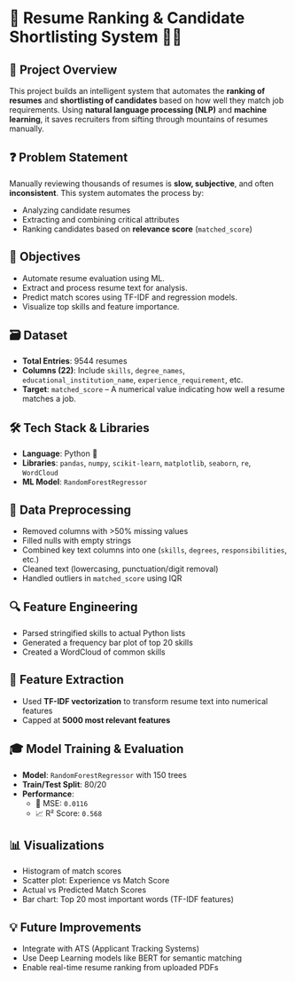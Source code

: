 # 📄 Resume Ranking & Candidate Shortlisting System 🤖✨

## 🧠 Project Overview
This project builds an intelligent system that automates the **ranking of resumes** and **shortlisting of candidates** based on how well they match job requirements. Using **natural language processing (NLP)** and **machine learning**, it saves recruiters from sifting through mountains of resumes manually.

## ❓ Problem Statement
Manually reviewing thousands of resumes is **slow, subjective**, and often **inconsistent**. This system automates the process by:
- Analyzing candidate resumes
- Extracting and combining critical attributes
- Ranking candidates based on **relevance score** (`matched_score`)

## 🎯 Objectives
- Automate resume evaluation using ML.
- Extract and process resume text for analysis.
- Predict match scores using TF-IDF and regression models.
- Visualize top skills and feature importance.

## 🗃️ Dataset
- **Total Entries**: 9544 resumes
- **Columns (22)**: Include `skills`, `degree_names`, `educational_institution_name`, `experience_requirement`, etc.
- **Target**: `matched_score` – A numerical value indicating how well a resume matches a job.

## 🛠️ Tech Stack & Libraries
- **Language**: Python 🐍
- **Libraries**: `pandas`, `numpy`, `scikit-learn`, `matplotlib`, `seaborn`, `re`, `WordCloud`
- **ML Model**: `RandomForestRegressor`

## 🧹 Data Preprocessing
- Removed columns with >50% missing values
- Filled nulls with empty strings
- Combined key text columns into one (`skills`, `degrees`, `responsibilities`, etc.)
- Cleaned text (lowercasing, punctuation/digit removal)
- Handled outliers in `matched_score` using IQR

## 🔍 Feature Engineering
- Parsed stringified skills to actual Python lists
- Generated a frequency bar plot of top 20 skills
- Created a WordCloud of common skills

## 🧪 Feature Extraction
- Used **TF-IDF vectorization** to transform resume text into numerical features
- Capped at **5000 most relevant features**

## 🎓 Model Training & Evaluation
- **Model**: `RandomForestRegressor` with 150 trees
- **Train/Test Split**: 80/20
- **Performance**:
  - 🔻 MSE: `0.0116`
  - 📈 R² Score: `0.568`

## 📊 Visualizations
- Histogram of match scores
- Scatter plot: Experience vs Match Score
- Actual vs Predicted Match Scores
- Bar chart: Top 20 most important words (TF-IDF features)

## 💡 Future Improvements
- Integrate with ATS (Applicant Tracking Systems)
- Use Deep Learning models like BERT for semantic matching
- Enable real-time resume ranking from uploaded PDFs
